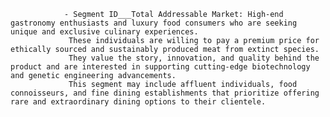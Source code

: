 				- Segment ID___Total Addressable Market: High-end gastronomy enthusiasts and luxury food consumers who are seeking unique and exclusive culinary experiences.
				 These individuals are willing to pay a premium price for ethically sourced and sustainably produced meat from extinct species.
				 They value the story, innovation, and quality behind the product and are interested in supporting cutting-edge biotechnology and genetic engineering advancements.
				 This segment may include affluent individuals, food connoisseurs, and fine dining establishments that prioritize offering rare and extraordinary dining options to their clientele.


